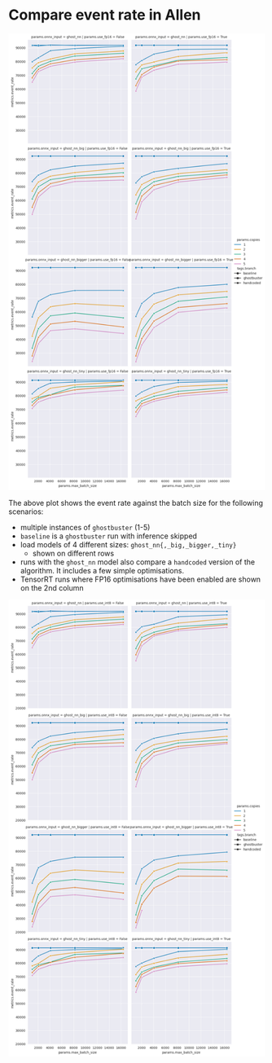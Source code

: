 # Compare event rate in Allen

![event rate vs batch sizes (FP16)](./evt-rate-vs-batch-size-comparison-fp16.png "Event rate vs batch size (FP16)")

The above plot shows the event rate against the batch size for the
following scenarios:
- multiple instances of `ghostbuster` (1-5)
- `baseline` is a `ghostbuster` run with inference skipped
- load models of 4 different sizes: `ghost_nn{,_big,_bigger,_tiny}`
  - shown on different rows
- runs with the `ghost_nn` model also compare a `handcoded` version of
  the algorithm.  It includes a few simple optimisations.
- TensorRT runs where FP16 optimisations have been enabled are shown
  on the 2nd column

![event rate vs batch sizes (INT8)](./evt-rate-vs-batch-size-comparison-int8.png "Event rate vs batch size (INT8)")
